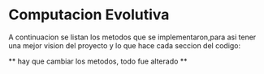 # Computacion Evolutiva

A continuacion se listan los metodos que se implementaron,para asi tener una mejor vision del proyecto y lo que hace cada seccion del codigo:

** hay que cambiar los metodos, todo fue alterado **
